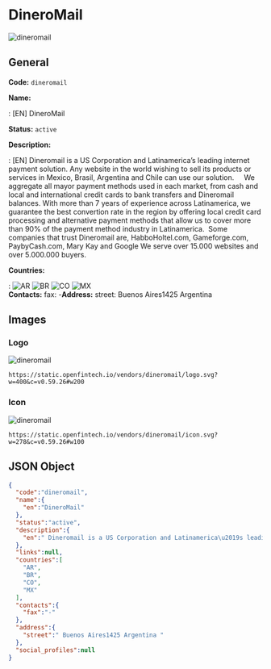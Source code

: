 
# DineroMail 
![dineromail](https://static.openfintech.io/vendors/dineromail/logo.svg?w=400&c=v0.59.26#w200)  

## General 
 
**Code:** `dineromail` 
 
**Name:** 
 
:	[EN] DineroMail 
 
**Status:** `active` 
 
**Description:** 
 
: [EN]  Dineromail is a US Corporation and Latinamerica’s leading internet payment solution. Any website in the world wishing to sell its products or services in Mexico, Brasil, Argentina and Chile can use our solution.     We aggregate all mayor payment methods used in each market, from cash and local and international credit cards to bank transfers and Dineromail balances. With more than 7 years of experience across Latinamerica, we guarantee the best convertion rate in the region by offering local credit card processing and alternative payment methods that allow us to cover more than 90% of the payment method industry in Latinamerica.  Some companies that trust Dineromail are, HabboHoltel.com, Gameforge.com, PaybyCash.com, Mary Kay and Google We serve over 15.000 websites and over 5.000.000 buyers.  
 
 
**Countries:** 
 
:	![AR](https://cdnjs.cloudflare.com/ajax/libs/flag-icon-css/3.3.0/flags/4x3/ar.svg#w24) 	![BR](https://cdnjs.cloudflare.com/ajax/libs/flag-icon-css/3.3.0/flags/4x3/br.svg#w24) 	![CO](https://cdnjs.cloudflare.com/ajax/libs/flag-icon-css/3.3.0/flags/4x3/co.svg#w24) 	![MX](https://cdnjs.cloudflare.com/ajax/libs/flag-icon-css/3.3.0/flags/4x3/mx.svg#w24)  
**Contacts:** 
fax: -**Address:** 
street:  Buenos Aires1425 Argentina  

## Images 

### Logo 
 
![dineromail](https://static.openfintech.io/vendors/dineromail/logo.svg?w=400&c=v0.59.26#w200)  

```
https://static.openfintech.io/vendors/dineromail/logo.svg?w=400&c=v0.59.26#w200
```  

### Icon 
 
![dineromail](https://static.openfintech.io/vendors/dineromail/icon.svg?w=278&c=v0.59.26#w100)  

```
https://static.openfintech.io/vendors/dineromail/icon.svg?w=278&c=v0.59.26#w100
```  

## JSON Object 

```json
{
  "code":"dineromail",
  "name":{
    "en":"DineroMail"
  },
  "status":"active",
  "description":{
    "en":" Dineromail is a US Corporation and Latinamerica\u2019s leading internet payment solution. Any website in the world wishing to sell its products or services in Mexico, Brasil, Argentina and Chile can use our solution.\u00a0\u00a0 \u00a0 We aggregate all mayor payment methods used in each market, from cash and local and international credit cards to bank transfers and Dineromail balances. With more than 7 years of experience across Latinamerica, we guarantee the best convertion rate in the region by offering local credit card processing and alternative payment methods that allow us to cover more than 90% of the payment method industry in Latinamerica.\u00a0 Some companies that trust Dineromail are, HabboHoltel.com, Gameforge.com, PaybyCash.com, Mary Kay and Google We serve over 15.000 websites and over 5.000.000 buyers. "
  },
  "links":null,
  "countries":[
    "AR",
    "BR",
    "CO",
    "MX"
  ],
  "contacts":{
    "fax":"-"
  },
  "address":{
    "street":" Buenos Aires1425 Argentina "
  },
  "social_profiles":null
}
```  
